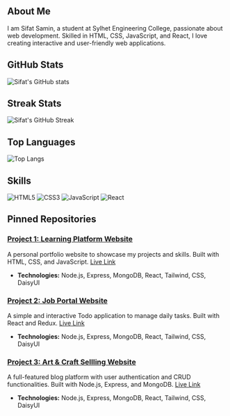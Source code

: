 ## About Me
I am Sifat Samin, a student at Sylhet Engineering College, passionate about web development. Skilled in HTML, CSS, JavaScript, and React, I love creating interactive and user-friendly web applications.

## GitHub Stats
![Sifat's GitHub stats](https://github-readme-stats.vercel.app/api?username=yourusername&show_icons=true&theme=radical)

## Streak Stats
![Sifat's GitHub Streak](https://github-readme-streak-stats.herokuapp.com/?user=yourusername&theme=radical)

## Top Languages
![Top Langs](https://github-readme-stats.vercel.app/api/top-langs/?username=yourusername&layout=compact&theme=radical)

## Skills
![HTML5](https://img.shields.io/badge/-HTML5-E34F26?style=flat&logo=html5&logoColor=white)
![CSS3](https://img.shields.io/badge/-CSS3-1572B6?style=flat&logo=css3&logoColor=white)
![JavaScript](https://img.shields.io/badge/-JavaScript-F7DF1E?style=flat&logo=javascript&logoColor=black)
![React](https://img.shields.io/badge/-React-61DAFB?style=flat&logo=react&logoColor=black)


## Pinned Repositories

### [Project 1: Learning Platform Website](https://github.com/yourusername/portfolio-website)
A personal portfolio website to showcase my projects and skills. Built with HTML, CSS, and JavaScript.
[Live Link](https://learningplatform-a19d4.web.app)
- **Technologies:** Node.js, Express, MongoDB, React, Tailwind, CSS, DaisyUI

### [Project 2: Job Portal Website](https://github.com/yourusername/todo-app)
A simple and interactive Todo application to manage daily tasks. Built with React and Redux.
[Live Link](https://jobvoyage-47a0e.web.app/)
- **Technologies:** Node.js, Express, MongoDB, React, Tailwind, CSS, DaisyUI

### [Project 3: Art & Craft Sellling Website](https://github.com/yourusername/blog-platform)
A full-featured blog platform with user authentication and CRUD functionalities. Built with Node.js, Express, and MongoDB.
[Live Link](https://neffroxxcrafts.web.app/)
- **Technologies:** Node.js, Express, MongoDB, React, Tailwind, CSS, DaisyUI
